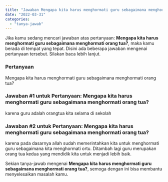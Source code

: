 ```yaml
---
title: "Jawaban Mengapa kita harus menghormati guru sebagaimana menghormati orang tua?"
date: "2022-03-31"
categories: 
  - "tanya-jawab"
---
```


Jika kamu sedang mencari jawaban atas pertanyaan: **Mengapa kita harus menghormati guru sebagaimana menghormati orang tua?**, maka kamu berada di tempat yang tepat. Disini ada beberapa jawaban mengenai pertanyaan tersebut. Silakan baca lebih lanjut.

### Pertanyaan

Mengapa kita harus menghormati guru sebagaimana menghormati orang tua?

### Jawaban #1 untuk Pertanyaan: Mengapa kita harus menghormati guru sebagaimana menghormati orang tua?

karena guru adalah orangtua kita selama di sekolah

### Jawaban #2 untuk Pertanyaan: Mengapa kita harus menghormati guru sebagaimana menghormati orang tua?

karena pada dasarnya allah sudah memerintahkan kita untuk menghormati guru sebagaimana kita menghormati ortu. Ditambah lagi guru merupakan orang tua kedua yang mendidik kita untuk menjadi lebih baik.

Sekian tanya-jawab mengenai **Mengapa kita harus menghormati guru sebagaimana menghormati orang tua?**, semoga dengan ini bisa membantu menyelesaikan masalah kamu.

